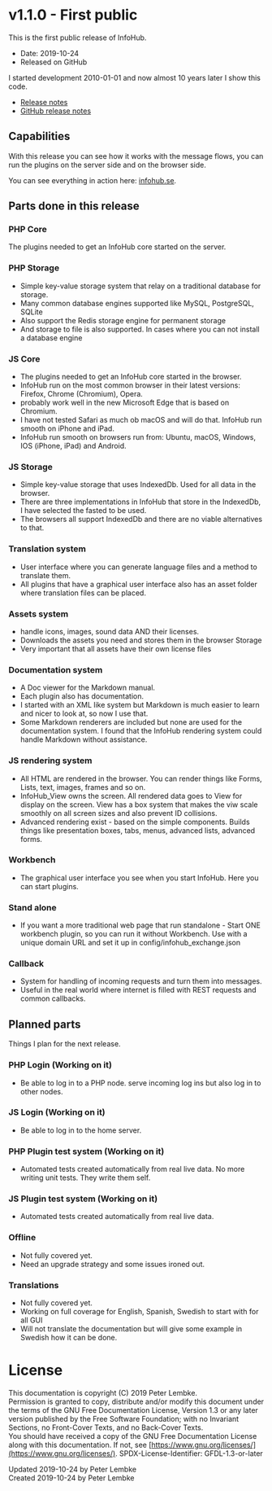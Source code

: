 # v1.1.0 - First public
This is the first public release of InfoHub.
* Date: 2019-10-24
* Released on GitHub

I started development 2010-01-01 and now almost 10 years later I show this code.

* [Release notes](main,release_v1_v1v1_v1v1v0)
* [GitHub release notes](https://github.com/peterlembke/infohub/releases/tag/v1.1.0)

## Capabilities
With this release you can see how it works with the message flows, you can run the plugins on the server side and on the browser side.

You can see everything in action here: [infohub.se](https://www.infohub.se).

## Parts done in this release

###  PHP Core
The plugins needed to get an InfoHub core started on the server.

### PHP Storage
- Simple key-value storage system that relay on a traditional database for storage. 
- Many common database engines supported like MySQL, PostgreSQL, SQLite
- Also support the Redis storage engine for permanent storage
- And storage to file is also supported. In cases where you can not install a database engine

### JS Core
- The plugins needed to get an InfoHub core started in the browser.
- InfoHub run on the most common browser in their latest versions: Firefox, Chrome (Chromium), Opera.
- probably work well in the new Microsoft Edge that is based on Chromium.
- I have not tested Safari as much ob macOS and will do that. InfoHub run smooth on iPhone and iPad.
- InfoHub run smooth on browsers run from: Ubuntu, macOS, Windows, IOS (iPhone, iPad) and Android.

### JS Storage
- Simple key-value storage that uses IndexedDb. Used for all data in the browser.
- There are three implementations in InfoHub that store in the IndexedDb, I have selected the fasted to be used.
- The browsers all support IndexedDb and there are no viable alternatives to that.

### Translation system
- User interface where you can generate language files and a method to translate them.
- All plugins that have a graphical user interface also has an asset folder where translation files can be placed.

### Assets system
- handle icons, images, sound data AND their licenses.
- Downloads the assets you need and stores them in the browser Storage
- Very important that all assets have their own license files

### Documentation system
- A Doc viewer for the Markdown manual. 
- Each plugin also has documentation.
- I started with an XML like system but Markdown is much easier to learn and nicer to look at, so now I use that.
- Some Markdown renderers are included but none are used for the documentation system. I found that the InfoHub rendering system could handle Markdown without assistance.

### JS rendering system
- All HTML are rendered in the browser. You can render things like Forms, Lists, text, images, frames and so on.
- InfoHub_View owns the screen. All rendered data goes to View for display on the screen. View has a box system that makes the viw scale smoothly on all screen sizes and also prevent ID collisions.
- Advanced rendering exist - based on the simple components. Builds things like presentation boxes, tabs, menus, advanced lists, advanced forms.

### Workbench
- The graphical user interface you see when you start InfoHub. Here you can start plugins.

### Stand alone
- If you want a more traditional web page that run standalone - Start ONE workbench plugin, so you can run it without Workbench. Use with a unique domain URL and set it up in config/infohub_exchange.json

### Callback
- System for handling of incoming requests and turn them into messages.
- Useful in the real world where internet is filled with REST requests and common callbacks.

## Planned parts
Things I plan for the next release.

### PHP Login (Working on it)
- Be able to log in to a PHP node. serve incoming log ins but also log in to other nodes.

### JS Login (Working on it)
- Be able to log in to the home server.

### PHP Plugin test system (Working on it)
- Automated tests created automatically from real live data. No more writing unit tests. They write them self.

### JS Plugin test system (Working on it)
- Automated tests created automatically from real live data.

### Offline
- Not fully covered yet.
- Need an upgrade strategy and some issues ironed out.

### Translations
- Not fully covered yet.
- Working on full coverage for English, Spanish, Swedish to start with for all GUI
- Will not translate the documentation but will give some example in Swedish how it can be done.

# License
This documentation is copyright (C) 2019 Peter Lembke.  
Permission is granted to copy, distribute and/or modify this document under the terms of the GNU Free Documentation License, Version 1.3 or any later version published by the Free Software Foundation; with no Invariant Sections, no Front-Cover Texts, and no Back-Cover Texts.  
You should have received a copy of the GNU Free Documentation License along with this documentation. If not, see [https://www.gnu.org/licenses/](https://www.gnu.org/licenses/).  SPDX-License-Identifier: GFDL-1.3-or-later  

Updated 2019-10-24 by Peter Lembke  
Created 2019-10-24 by Peter Lembke
